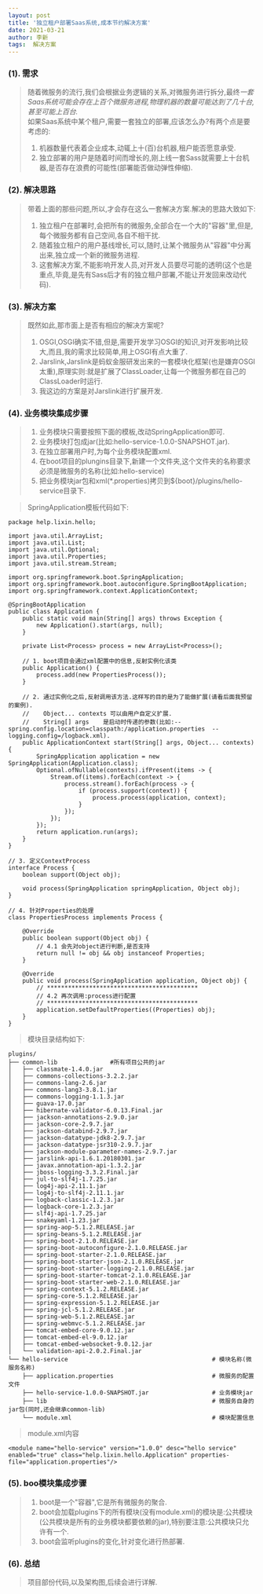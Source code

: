 ```yaml
---
layout: post
title: '独立租户部署Saas系统,成本节约解决方案'
date: 2021-03-21
author: 李新
tags:  解决方案
---
```


### (1). 需求
> 随着微服务的流行,我们会根据业务逻辑的关系,对微服务进行拆分,最终*一套Saas系统可能会存在上百个微服务进程,物理机器的数量可能达到了几十台,甚至可能上百台.*     
> 如果Saas系统中某个租户,需要一套独立的部署,应该怎么办?有两个点是要考虑的:    
> 1. 机器数量代表着企业成本,动辄上十(百)台机器,租户能否愿意承受.    
> 2. 独立部署的用户是随着时间而增长的,刚上线一套Sass就需要上十台机器,是否存在浪费的可能性(部署能否做动弹性伸缩).  

### (2). 解决思路
> 带着上面的那些问题,所以,才会存在这么一套解决方案.解决的思路大致如下:  
> 1. 独立租户在部署时,会把所有的微服务,全部合在一个大的"容器"里,但是,每个微服务都有自己空间,各自不相干扰.  
> 2. 随着独立租户的用户基线增长,可以,随时,让某个微服务从"容器"中分离出来,独立成一个新的微服务进程.     
> 3. 这套解决方案,不能影响开发人员,对开发人员要尽可能的透明(这个也是重点,毕竟,是先有Sass后才有的独立租户部署,不能让开发回来改动代码).  

### (3). 解决方案
> 既然如此,那市面上是否有相应的解决方案呢?  
> 1. OSGI,OSGI确实不错,但是,需要开发学习OSGI的知识,对开发影响比较大,而且,我的需求比较简单,用上OSGI有点大重了.  
> 2. Jarslink,Jarslink是蚂蚁金服研发出来的一套模块化框架(也是嫌弃OSGI太重),原理实则:就是扩展了ClassLoader,让每一个微服务都在自己的ClassLoader时运行.     
> 3. 我这边的方案是对Jarslink进行扩展开发.  

### (4). 业务模块集成步骤
> 1. 业务模块只需要按照下面的模板,改动SpringApplication即可.  
> 2. 业务模块打包成jar(比如:hello-service-1.0.0-SNAPSHOT.jar).
> 3. 在独立部署用户时,为每个业务模块配置xml.  
> 4. 在boot项目的plungins目录下,新建一个文件夹,这个文件夹的名称要求必须是微服务的名称(比如:hello-service)  
> 5. 把业务模块jar包和xml(*.properties)拷贝到${boot}/plugins/hello-service目录下.

>  SpringApplication模板代码如下:

```
package help.lixin.hello;

import java.util.ArrayList;
import java.util.List;
import java.util.Optional;
import java.util.Properties;
import java.util.stream.Stream;

import org.springframework.boot.SpringApplication;
import org.springframework.boot.autoconfigure.SpringBootApplication;
import org.springframework.context.ApplicationContext;

@SpringBootApplication
public class Application {
	public static void main(String[] args) throws Exception {
		new Application().start(args, null);
	}

	private List<Process> process = new ArrayList<Process>();

    // 1. boot项目会通过xml配置中的信息,反射实例化该类
	public Application() {
		process.add(new PropertiesProcess());
	}

    // 2. 通过实例化之后,反射调用该方法.这样写的目的是为了能做扩展(请看后面我预留的案例).
    //    Object... contexts 可以由用户自定义扩展.
    //    String[] args    是启动时传递的参数(比如:--spring.config.location=classpath:/application.properties  --logging.config=/logback.xml).
	public ApplicationContext start(String[] args, Object... contexts) {
		SpringApplication application = new SpringApplication(Application.class);
		Optional.ofNullable(contexts).ifPresent(items -> {
			Stream.of(items).forEach(context -> {
				process.stream().forEach(process -> {
					if (process.support(context)) {
						process.process(application, context);
					}
				});
			});
		});
		return application.run(args);
	}
}

// 3. 定义ContextProcess
interface Process {
	boolean support(Object obj);

	void process(SpringApplication springApplication, Object obj);
}

// 4. 针对Properties的处理
class PropertiesProcess implements Process {

	@Override
	public boolean support(Object obj) {
		// 4.1 会先对object进行判断,是否支持
		return null != obj && obj instanceof Properties;
	}

	@Override
	public void process(SpringApplication application, Object obj) {
		// *******************************************
		// 4.2 再次调用:process进行配置
		// *******************************************
		application.setDefaultProperties((Properties) obj);
	}
}
```

> 模块目录结构如下:

```
plugins/
├── common-lib               #所有项目公共的jar
│   ├── classmate-1.4.0.jar
│   ├── commons-collections-3.2.2.jar
│   ├── commons-lang-2.6.jar
│   ├── commons-lang3-3.8.1.jar
│   ├── commons-logging-1.1.3.jar
│   ├── guava-17.0.jar
│   ├── hibernate-validator-6.0.13.Final.jar
│   ├── jackson-annotations-2.9.0.jar
│   ├── jackson-core-2.9.7.jar
│   ├── jackson-databind-2.9.7.jar
│   ├── jackson-datatype-jdk8-2.9.7.jar
│   ├── jackson-datatype-jsr310-2.9.7.jar
│   ├── jackson-module-parameter-names-2.9.7.jar
│   ├── jarslink-api-1.6.1.20180301.jar
│   ├── javax.annotation-api-1.3.2.jar
│   ├── jboss-logging-3.3.2.Final.jar
│   ├── jul-to-slf4j-1.7.25.jar
│   ├── log4j-api-2.11.1.jar
│   ├── log4j-to-slf4j-2.11.1.jar
│   ├── logback-classic-1.2.3.jar
│   ├── logback-core-1.2.3.jar
│   ├── slf4j-api-1.7.25.jar
│   ├── snakeyaml-1.23.jar
│   ├── spring-aop-5.1.2.RELEASE.jar
│   ├── spring-beans-5.1.2.RELEASE.jar
│   ├── spring-boot-2.1.0.RELEASE.jar
│   ├── spring-boot-autoconfigure-2.1.0.RELEASE.jar
│   ├── spring-boot-starter-2.1.0.RELEASE.jar
│   ├── spring-boot-starter-json-2.1.0.RELEASE.jar
│   ├── spring-boot-starter-logging-2.1.0.RELEASE.jar
│   ├── spring-boot-starter-tomcat-2.1.0.RELEASE.jar
│   ├── spring-boot-starter-web-2.1.0.RELEASE.jar
│   ├── spring-context-5.1.2.RELEASE.jar
│   ├── spring-core-5.1.2.RELEASE.jar
│   ├── spring-expression-5.1.2.RELEASE.jar
│   ├── spring-jcl-5.1.2.RELEASE.jar
│   ├── spring-web-5.1.2.RELEASE.jar
│   ├── spring-webmvc-5.1.2.RELEASE.jar
│   ├── tomcat-embed-core-9.0.12.jar
│   ├── tomcat-embed-el-9.0.12.jar
│   ├── tomcat-embed-websocket-9.0.12.jar
│   └── validation-api-2.0.2.Final.jar
└── hello-service                                         # 模块名称(微服务名称)
    ├── application.properties                            # 微服务的配置文件
    ├── hello-service-1.0.0-SNAPSHOT.jar                  # 业务模块jar
    ├── lib                                               # 微服务自身的jar包(同时,还会继承common-lib)
    └── module.xml                                        # 模块配置信息
```

> module.xml内容

```
<module name="hello-service" version="1.0.0" desc="hello service" enabled="true" class="help.lixin.hello.Application" properties-file="application.properties"/>  
```

### (5). boo模块集成步骤
> 1. boot是一个"容器",它是所有微服务的聚合.       
> 2. boot会加载plugins下的所有模块(没有module.xml)的模块是:公共模块(公共模块是所有的业务模块都要依赖的jar),特别要注意:公共模块只允许有一个.   
> 3. boot会监听plugins的变化,针对变化进行热部署.  

### (6). 总结
> 项目部份代码,以及架构图,后续会进行详解.  